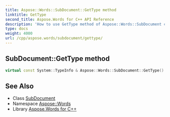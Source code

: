 ```yaml
---
title: Aspose::Words::SubDocument::GetType method
linktitle: GetType
second_title: Aspose.Words for C++ API Reference
description: 'How to use GetType method of Aspose::Words::SubDocument class in C++.'
type: docs
weight: 4000
url: /cpp/aspose.words/subdocument/gettype/
---
```

## SubDocument::GetType method




```cpp
virtual const System::TypeInfo & Aspose::Words::SubDocument::GetType() const override
```

## See Also

* Class [SubDocument](../)
* Namespace [Aspose::Words](../../)
* Library [Aspose.Words for C++](../../../)
